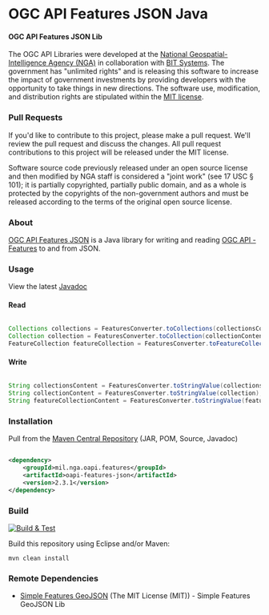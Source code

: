 # OGC API Features JSON Java

#### OGC API Features JSON Lib ####

The OGC API Libraries were developed at the [National Geospatial-Intelligence Agency (NGA)](http://www.nga.mil/) in collaboration with [BIT Systems](https://www.caci.com/bit-systems/). The government has "unlimited rights" and is releasing this software to increase the impact of government investments by providing developers with the opportunity to take things in new directions. The software use, modification, and distribution rights are stipulated within the [MIT license](http://choosealicense.com/licenses/mit/).

### Pull Requests ###
If you'd like to contribute to this project, please make a pull request. We'll review the pull request and discuss the changes. All pull request contributions to this project will be released under the MIT license.

Software source code previously released under an open source license and then modified by NGA staff is considered a "joint work" (see 17 USC § 101); it is partially copyrighted, partially public domain, and as a whole is protected by the copyrights of the non-government authors and must be released according to the terms of the original open source license.

### About ###

[OGC API Features JSON](http://ngageoint.github.io/ogc-api-features-json-java/) is a Java library for writing and reading [OGC API - Features](https://github.com/opengeospatial/WFS_FES) to and from JSON.

### Usage ###

View the latest [Javadoc](http://ngageoint.github.io/ogc-api-features-json-java/docs/api/)

#### Read ####

```java

Collections collections = FeaturesConverter.toCollections(collectionsContent);
Collection collection = FeaturesConverter.toCollection(collectionContent);
FeatureCollection featureCollection = FeaturesConverter.toFeatureCollection(featureCollectionContent);

```

#### Write ####

```java

String collectionsContent = FeaturesConverter.toStringValue(collections);
String collectionContent = FeaturesConverter.toStringValue(collection);
String featureCollectionContent = FeaturesConverter.toStringValue(featureCollection);

```

### Installation ###

Pull from the [Maven Central Repository](http://search.maven.org/#artifactdetails|mil.nga.oapi.features|oapi-features-json|2.3.1|jar) (JAR, POM, Source, Javadoc)

```xml

<dependency>
    <groupId>mil.nga.oapi.features</groupId>
    <artifactId>oapi-features-json</artifactId>
    <version>2.3.1</version>
</dependency>

```

### Build ###

[![Build & Test](https://github.com/ngageoint/ogc-api-features-json-java/workflows/Build%20&%20Test/badge.svg)](https://github.com/ngageoint/ogc-api-features-json-java/actions/workflows/build-test.yml)

Build this repository using Eclipse and/or Maven:

    mvn clean install

### Remote Dependencies ###

* [Simple Features GeoJSON](https://github.com/ngageoint/simple-features-geojson-java) (The MIT License (MIT)) - Simple Features GeoJSON Lib
